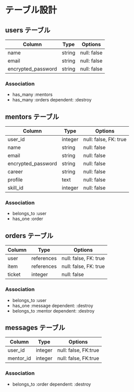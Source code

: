 # テーブル設計

## users テーブル

| Column             | Type   | Options     |
| ------------------ | ------ | ------------|
| name               | string | null: false |
| email              | string | null: false |
| encrypted_password | string | null: false |

### Association

- has_many :mentors
- has_many :orders dependent: :destroy


## mentors テーブル

| Column             | Type       | Options               |
| ------------------ | ---------- | --------------------- |
| user_id            | integer    | null: false, FK: true |
| name               | string     | null: false           |
| email              | string     | null: false           |
| encrypted_password | string     | null: false           |
| career             | string     | null: false           |
| profile            | text       | null: false           |
| skill_id           | integer    | null: false           |

### Association

- belongs_to :user
- has_one :order


## orders テーブル

| Column | Type       | Options               |
| ------ | ---------- | --------------------- |
| user   | references | null: false, FK: true |
| item   | references | null: false, FK: true |
| ticket | integer    | null: false           |

### Association

- belongs_to :user
- has_one :message dependent: :destroy
- belongs_to :mentor dependent: :destroy


## messages テーブル

| Column        | Type       | Options              |
| ------------- | ---------- | -------------------- |
| user_id       | integer    | null: false, FK:true |
| mentor_id     | integer    | null: false, FK:true |

### Association

- belongs_to :order dependent: :destroy